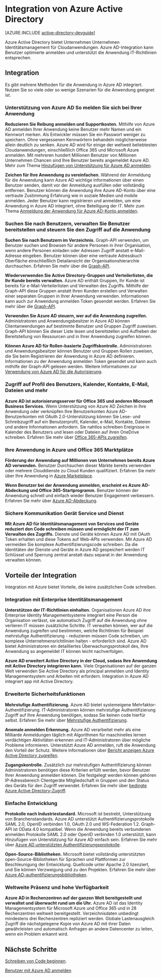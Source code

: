 <properties
   pageTitle="Integration in Azure Active Directory | Microsoft Azure"
   description="Eine Anleitung zum Vorteile und Ressourcen für die Integration mit Active Directory Azure."
   services="active-directory"
   documentationCenter="dev-center-name"
   authors="bryanla"
   manager="mbaldwin"
   editor=""/>

<tags
   ms.service="active-directory"
   ms.devlang="na"
   ms.topic="article"
   ms.tgt_pltfrm="na"
   ms.workload="identity"
   ms.date="09/16/2016"
   ms.author="mbaldwin"/>

# <a name="integrating-with-azure-active-directory"></a>Integration von Azure Active Directory

[AZURE.INCLUDE [active-directory-devguide](../../../includes/active-directory-devguide.md)]

Azure Active Directory bietet Unternehmen Unternehmen Identitätsmanagement für Cloudanwendungen.  Azure AD-Integration kann Benutzer optimierte anmelden und unterstützt die Anwendung IT-Richtlinien entsprechen.

## <a name="how-to-integrate"></a>Integration

Es gibt mehrere Methoden für die Anwendung in Azure AD integriert.  Nutzen Sie so viele oder so wenige Szenarien für die Anwendung geeignet ist.

### <a name="support-azure-ad-as-a-way-to-sign-in-to-your-application"></a>Unterstützung von Azure AD So melden Sie sich bei Ihrer Anwendung

**Reduzieren Sie Reibung anmelden und Supportkosten.** Mithilfe von Azure AD anmelden Ihrer Anwendung keine Benutzer mehr Namen und ein Kennwort merken.  Als Entwickler müssen Sie ein Passwort weniger zu speichern.  Ohne vergessenen Kennwörtern behandeln möglicherweise allein deutlich zu senken.  Azure AD wird für einige der weltweit beliebtesten Cloudanwendungen, einschließlich Office 365 und Microsoft Azure anmelden.  Mit mehreren hundert Millionen Benutzer von Millionen Unternehmen Chancen sind Ihre Benutzer bereits angemeldet Azure AD.  Mehr zum Thema [Hinzufügen von Unterstützung für Azure AD anmelden](../active-directory-authentication-scenarios.md).

**Zeichen für Ihre Anwendung zu vereinfachen.**  Während der Anmeldung für die Anwendung kann Azure AD wichtige Informationen über einen Benutzer senden, damit vor der Anmeldung ausfüllen oder vollständig entfernen.  Benutzer können die Anwendung ihre Azure AD-Konto über eine vertraute Zustimmung Erfahrung wie in soziale Medien und mobile anmelden.  Jeder Benutzer kann registrieren und anmelden, um eine Anwendung in Azure AD integriert, ohne Beteiligung der IT.  Mehr zum Thema [Anmeldung der Anwendung für Azure AD-Konto anmelden](../../app-service-mobile/app-service-mobile-how-to-configure-active-directory-authentication.md).

### <a name="browse-for-users-manage-user-provisioning-and-control-access-to-your-application"></a>Suchen Sie nach Benutzern, verwalten Sie Benutzer bereitstellen und steuern Sie den Zugriff auf die Anwendung

**Suchen Sie nach Benutzern im Verzeichnis.**  Graph-API verwenden, um Benutzer suchen und Browsen für andere Personen in ihrer Organisation, wenn andere Personen einladen oder Adressen Zugriff anstatt e-Mail-Adresse eingeben.  Benutzer können über eine vertraute Adressbuch Oberfläche einschließlich Detailansicht der Organisationshierarchie durchsuchen.  Erfahren Sie mehr über die [Graph-API](../active-directory-graph-api.md).

**Wiederverwenden Sie Active Directory-Gruppen und Verteilerlisten, die Ihr Kunde bereits verwalten.**  Azure AD enthält Gruppen, Ihr Kunde ist bereits für e-Mail-Verteilerlisten und Verwalten des Zugriffs.  Mithilfe der Graph-API diese Gruppen anstatt Ihren Kunden erstellen und Verwalten einer separaten Gruppen in Ihrer Anwendung verwenden.  Informationen kann auch zur Anwendung anmelden Token gesendet werden.  Erfahren Sie mehr über die [Graph-API](../active-directory-graph-api.md).

**Verwenden Sie Azure AD steuern, wer auf die Anwendung zugreifen.**  Administratoren und Anwendungsbesitzer in Azure AD können Clientanwendungen auf bestimmte Benutzer und Gruppen Zugriff zuweisen.  Graph-API können Sie dieser Liste lesen und bereitstellen und Aufheben der Bereitstellung von Ressourcen und in Ihrer Anwendung zugreifen können.

**Können Azure AD für Rollen-basierte Zugriffskontrolle.**  Administratoren und Anwendungsbesitzer können Benutzer und Gruppen Rollen zuweisen, die Sie beim Registrieren der Anwendung in Azure AD definieren.  Informationen zu der Anwendung anmelden Token gesendet und kann auch mithilfe der Graph-API gelesen werden.  Weitere Informationen zur [Verwendung von Azure AD für die Autorisierung](http://blogs.technet.com/b/ad/archive/2014/12/18/azure-active-directory-now-with-group-claims-and-application-roles.aspx).

### <a name="get-access-to-users-profile-calendar-email-contacts-files-and-more"></a>Zugriff auf Profil des Benutzers, Kalender, Kontakte, E-Mail, Dateien und mehr

**Azure AD ist autorisierungsserver für Office 365 und anderen Microsoft Business Services.**  Wenn Unterstützung von Azure AD Zeichen in Ihre Anwendung oder verknüpfen Ihre Benutzerkonten Azure AD-Benutzerkonten mit OAuth 2.0-Unterstützung können Sie Lese- und Schreibzugriff auf ein Benutzerprofil, Kalender, e-Mail, Kontakte, Dateien und andere Informationen anfordern.  Sie nahtlos schreiben Ereignisse in Kalender des Benutzers und lesen oder Dateien auf ihren OneDrive schreiben.  Erfahren Sie mehr über [Office 365-APIs zugreifen](https://msdn.microsoft.com/office/office365/howto/platform-development-overview).

### <a name="promote-your-application-in-the-azure-and-office-365-marketplaces"></a>Ihre Anwendung in Azure und Office 365 Marktplätze

**Förderung der Anwendung auf Millionen von Unternehmen bereits Azure AD verwenden.**  Benutzer Durchsuchen dieser Märkte bereits verwenden oder mehrere Clouddienste zu Cloud Kunden qualifiziert.  Erfahren Sie mehr über Ihre Anwendung in [Azure Marketplace](https://azure.microsoft.com/marketplace/partner-program/).

**Wenn Benutzer bei der Anwendung anmelden, erscheint es Azure AD-Abdeckung und Office 365-Startprogramm.**  Benutzer können der Anwendung schnell und einfach wieder Benutzer Engagement verbessern.  Erfahren Sie mehr über [Azure AD-Abdeckung](../active-directory-saas-access-panel-introduction.md).

### <a name="secure-device-to-service-and-service-to-service-communication"></a>Sichere Kommunikation Gerät Service und Dienst

**Mit Azure AD für Identitätsmanagement von Services und Geräte reduziert den Code schreiben müssen und ermöglicht der IT zum Verwalten des Zugriffs.**  Dienste und Geräte können Azure AD mit OAuth Token erhalten und diese Tokens auf Web-APIs verwenden.  Mit Azure AD vermeiden Sie komplexe Authentifizierungscode schreiben.  Da die Identitäten der Dienste und Geräte in Azure AD gespeichert werden IT Schlüssel und Sperrung zentral anstatt dazu separat in der Anwendung verwalten können.

## <a name="benefits-of-integration"></a>Vorteile der Integration

Integration mit Azure bietet Vorteile, die keine zusätzlichen Code schreiben.

### <a name="integration-with-enterprise-identity-management"></a>Integration mit Enterprise Identitätsmanagement

**Unterstützen der IT-Richtlinien einhalten.**  Organisationen Azure AD ihre Enterprise Identity Managementsysteme integriert eine Person die Organisation verlässt, sie automatisch Zugriff auf die Anwendung ohne verlieren IT müssen zusätzliche Schritte.  IT verwalten können, wer auf die Anwendung zugreifen und bestimmen, welche Richtlinien für Beispiel mehrstufige Authentifizierung - reduzieren müssen Code schreiben, um komplexe Unternehmensrichtlinien halten - erforderlich sind.  Azure AD bietet Administratoren ein detailliertes Überwachungsprotokoll des, Ihre Anwendung so angemeldet IT können leicht nachverfolgen.

**Azure AD erweitert Active Directory in der Cloud, sodass Ihre Anwendung mit Active Directory integrieren kann.**  Viele Organisationen auf der ganzen Welt verwenden Sie Active Directory als principal anmelden und Identity Managementsystem und Arbeiten mit erfordern.  Integration in Azure AD integriert app mit Active Directory.

### <a name="advanced-security-features"></a>Erweiterte Sicherheitsfunktionen

**Mehrstufige Authentifizierung.**  Azure AD bietet systemeigene Mehrfaktor-Authentifizierung.  IT-Administratoren können mehrstufige Authentifizierung Zugriff auf Ihre Anwendung benötigen, sodass Sie keinen code hierfür selbst.  Erfahren Sie mehr über [Mehrstufige Authentifizierung](https://azure.microsoft.com/documentation/services/multi-factor-authentication/).

**Anomale anmelden Erkennung.**  Azure AD verarbeitet mehr als eine Milliarde Anmeldungen täglich mit Algorithmen für maschinelles lernen verdächtigen Aktivitäten erkennen und IT-Administratoren über mögliche Probleme informieren.  Unterstützt Azure AD anmelden, ruft die Anwendung den Vorteil der Schutz. Weitere Informationen über [Bericht anzeigen Azure Active Directory zugreifen](../active-directory-view-access-usage-reports.md).

**Zugangskontrolle.**  Zusätzlich zur mehrstufigen Authentifizierung können Administratoren benötigen diese Kriterien erfüllt werden, bevor Benutzer Ihrer Anwendung anmelden können.  Die festgelegt werden können gehören IP-Adressbereich Clientgeräte Mitgliedschaft in Gruppen und den Status des Geräts für den Zugriff verwendet.  Erfahren Sie mehr über [bedingte Azure Active Directory-Zugriff](../active-directory-conditional-access.md).

### <a name="easy-development"></a>Einfache Entwicklung

**Protokolle nach Industriestandard.**  Microsoft ist bestrebt, Unterstützung von Branchenstandards.  Azure AD unterstützt Authentifizierungsprotokolle SAML 2.0, OpenID verbinden 1.0, OAuth 2.0 und WS-Federation 1.2.  Graph-API ist OData 4.0 kompatibel.  Wenn die Anwendung bereits verbundenen anmelden Protokolle SAML 2.0 oder OpenID verbinden 1.0 unterstützt, kann Hinzufügen von Unterstützung für Azure AD einfach sein.  Erfahren Sie mehr über [Azure AD unterstützten Authentifizierungsprotokolle](../active-directory-authentication-protocols.md).

**Open-Source-Bibliotheken.**  Microsoft bietet vollständig unterstützten open-Source-Bibliotheken für Sprachen und Plattformen zur Beschleunigung der Entwicklung.  Quellcode unter Apache 2.0 lizenziert, und Sie können Verzweigung und zu den Projekten.  Erfahren Sie mehr über [Azure AD-authentifizierungsbibliotheken](../active-directory-authentication-libraries.md).

### <a name="worldwide-presence-and-high-availability"></a>Weltweite Präsenz und hohe Verfügbarkeit

**Azure AD in Rechenzentren auf der ganzen Welt bereitgestellt und verwaltet und überwacht rund um die Uhr.**  Azure AD ist das Identity Managementsystem für Microsoft Azure und Office 365 und in 28 Rechenzentren weltweit bereitgestellt.  Verzeichnisdaten unbedingt mindestens drei Rechenzentren repliziert werden.  Globale Lastenausgleich Zugriff die nächstgelegene Kopie von Azure AD mit ihrer Daten gewährleisten und automatisch Anfragen an andere Datencenter zu leiten, wenn ein Problem erkannt wird.

## <a name="next-steps"></a>Nächste Schritte

[Schreiben von Code beginnen](../active-directory-developers-guide.md#getting-started).

[Benutzer mit Azure AD anmelden](../active-directory-authentication-scenarios.md)
